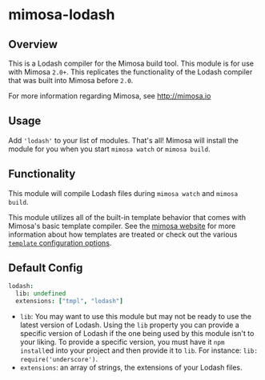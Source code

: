 mimosa-lodash
===========

## Overview

This is a Lodash compiler for the Mimosa build tool. This module is for use with Mimosa `2.0+`.  This replicates the functionality of the Lodash compiler that was built into Mimosa before `2.0`.

For more information regarding Mimosa, see http://mimosa.io

## Usage

Add `'lodash'` to your list of modules.  That's all!  Mimosa will install the module for you when you start `mimosa watch` or `mimosa build`.

## Functionality

This module will compile Lodash files during `mimosa watch` and `mimosa build`.

This module utilizes all of the built-in template behavior that comes with Mimosa's basic template compiler.  See the [mimosa website](http://mimosa.io/compilers.html#mt) for more information about how templates are treated or check out the various [`template` configuration options](http://mimosa.io/configuration.html#templates).

## Default Config

```coffeescript
lodash:
  lib: undefined
  extensions: ["tmpl", "lodash"]
```

* `lib`: You may want to use this module but may not be ready to use the latest version of Lodash. Using the `lib` property you can provide a specific version of Lodash if the one being used by this module isn't to your liking. To provide a specific version, you must have it `npm install`ed into your project and then provide it to `lib`. For instance: `lib: require('underscore')`.
* `extensions`: an array of strings, the extensions of your Lodash files.